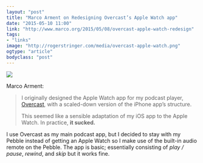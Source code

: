 ```yaml
---
layout: "post"
title: "Marco Arment on Redesigning Overcast’s Apple Watch app"
date: "2015-05-10 11:00"
link: "http://www.marco.org/2015/05/08/overcast-apple-watch-redesign"
tags: 
- "links"
image: "http://rogerstringer.com/media/overcast-apple-watch.png"
ogtype: "article"
bodyclass: "post"
---
```


![](http://rogerstringer.com/media/overcast-apple-watch.png)

Marco Arment:

> I originally designed the Apple Watch app for my podcast player, [Overcast](https://overcast.fm/), with a scaled-down version of the iPhone app’s structure.
>
> This seemed like a sensible adaptation of my iOS app to the Apple Watch. In practice, **it sucked.**

I use Overcast as my main podcast app, but I decided to stay with my Pebble instead of getting an Apple Watch so I make use of the built-in audio remote on the Pebble. The app is basic; essentially consisting of *play / pause*, *rewind*, and *skip* but it works fine.